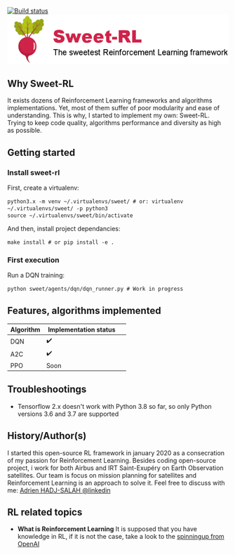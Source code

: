 
[![Build status](https://travis-ci.com/Hadjubuntu/sweet-rl.svg?branch=master)](https://travis-ci.com/Hadjubuntu/sweet-rl)<br />
![Sweet-RL](https://raw.githubusercontent.com/Hadjubuntu/sweet-rl/develop/misc/logo.png)

## Why Sweet-RL
 
It exists dozens of Reinforcement Learning frameworks and algorithms implementations.
Yet, most of them suffer of poor modularity and ease of understanding. This is why, I started to implement my own: Sweet-RL.
Trying to keep code quality, algorithms performance and diversity as high as possible.

## Getting started

### Install sweet-rl  

First, create a virtualenv:  
```
python3.x -m venv ~/.virtualenvs/sweet/ # or: virtualenv ~/.virtualenvs/sweet/ -p python3
source ~/.virtualenvs/sweet/bin/activate
```
And then, install project dependancies:  
```
make install # or pip install -e .
```

### First execution  

Run a DQN training:  
```
python sweet/agents/dqn/dqn_runner.py # Work in progress
```

## Features, algorithms implemented

| Algorithm     | Implementation status |               |
| ------------- | -------------         | ------------- |
| DQN | <g-emoji class="g-emoji" alias="heavy_check_mark" fallback-src="https://github.githubassets.com/images/icons/emoji/unicode/2714.png">✔️</g-emoji>  |               |
| A2C           | <g-emoji class="g-emoji" alias="heavy_check_mark" fallback-src="https://github.githubassets.com/images/icons/emoji/unicode/2714.png">✔️</g-emoji>  |               |
| PPO           | Soon                  |               |


## Troubleshootings

* Tensorflow 2.x doesn't work with Python 3.8 so far, so only Python versions 3.6 and 3.7 are supported


## History/Author(s)

I started this open-source RL framework in january 2020 as a consecration of my passion for Reinforcement Learning.
Besides coding open-source project, i work for both Airbus and IRT Saint-Exupéry on Earth Observation satellites. Our team is focus on mission planning for satellites and Reinforcement Learning is an approach to solve it. Feel free to discuss with me: [Adrien HADJ-SALAH @linkedin](https://www.linkedin.com/in/adrien-hadj-salah-1b119462/)

## RL related topics

* **What is Reinforcement Learning**
It is supposed that you have knowledge in RL, if it is not the case, take a look to the [spinningup from OpenAI](https://spinningup.openai.com/en/latest/)